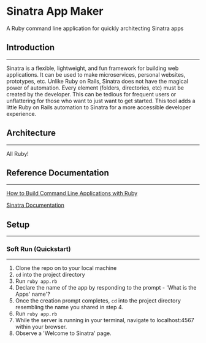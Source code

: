 # Sinatra App Maker
A Ruby command line application for quickly architecting Sinatra apps

## Introduction

---

Sinatra is a flexible, lightweight, and fun framework for building web applications. It can be used to make microservices, personal websites, prototypes, etc. Unlike Ruby on Rails, Sinatra does not have the magical power of automation. Every element (folders, directories, etc) must be created by the developer. This can be tedious for frequent users or unflattering for those who want to just want to get started. This tool adds a little Ruby on Rails automation to Sinatra for a more accessible developer experience. 

## Architecture 

---

All Ruby! 

## Reference Documentation 

---

[How to Build Command Line Applications with Ruby](https://www.rubyguides.com/2018/12/ruby-argv/)

[Sinatra Documentation](http://sinatrarb.com/documentation.html)


## Setup

---

### Soft Run (Quickstart)

---

1. Clone the repo on to your local machine
2. `cd` into the project directory
3. Run `ruby app.rb` 
4. Declare the name of the app by responding to the prompt - 'What is the Apps' name'?
5. Once the creation prompt completes, `cd` into the project directory resembling the name you shared in step 4. 
6. Run `ruby app.rb`
7. While the server is running in your terminal, navigate to localhost:4567 within your browser.
8. Observe a 'Welcome to Sinatra' page.

